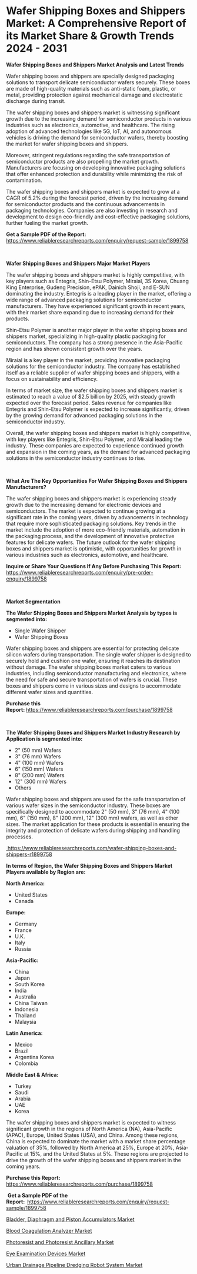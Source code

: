 <p><h1>Wafer Shipping Boxes and Shippers Market: A Comprehensive Report of its Market Share & Growth Trends 2024 - 2031</h1></p><p><strong>Wafer Shipping Boxes and Shippers Market Analysis and Latest Trends</strong></p>
<p><p>Wafer shipping boxes and shippers are specially designed packaging solutions to transport delicate semiconductor wafers securely. These boxes are made of high-quality materials such as anti-static foam, plastic, or metal, providing protection against mechanical damage and electrostatic discharge during transit.</p><p>The wafer shipping boxes and shippers market is witnessing significant growth due to the increasing demand for semiconductor products in various industries such as electronics, automotive, and healthcare. The rising adoption of advanced technologies like 5G, IoT, AI, and autonomous vehicles is driving the demand for semiconductor wafers, thereby boosting the market for wafer shipping boxes and shippers.</p><p>Moreover, stringent regulations regarding the safe transportation of semiconductor products are also propelling the market growth. Manufacturers are focusing on developing innovative packaging solutions that offer enhanced protection and durability while minimizing the risk of contamination.</p><p>The wafer shipping boxes and shippers market is expected to grow at a CAGR of 5.2% during the forecast period, driven by the increasing demand for semiconductor products and the continuous advancements in packaging technologies. Companies are also investing in research and development to design eco-friendly and cost-effective packaging solutions, further fueling the market growth.</p></p>
<p><strong>Get a Sample PDF of the Report:&nbsp;</strong> <a href="https://www.reliableresearchreports.com/enquiry/request-sample/1899758">https://www.reliableresearchreports.com/enquiry/request-sample/1899758</a></p>
<p>&nbsp;</p>
<p><strong>Wafer Shipping Boxes and Shippers Major Market Players</strong></p>
<p><p>The wafer shipping boxes and shippers market is highly competitive, with key players such as Entegris, Shin-Etsu Polymer, Miraial, 3S Korea, Chuang King Enterprise, Gudeng Precision, ePAK, Dainich Shoji, and E-SUN dominating the industry. Entegris is a leading player in the market, offering a wide range of advanced packaging solutions for semiconductor manufacturers. They have experienced significant growth in recent years, with their market share expanding due to increasing demand for their products.</p><p>Shin-Etsu Polymer is another major player in the wafer shipping boxes and shippers market, specializing in high-quality plastic packaging for semiconductors. The company has a strong presence in the Asia-Pacific region and has shown consistent growth over the years.</p><p>Miraial is a key player in the market, providing innovative packaging solutions for the semiconductor industry. The company has established itself as a reliable supplier of wafer shipping boxes and shippers, with a focus on sustainability and efficiency.</p><p>In terms of market size, the wafer shipping boxes and shippers market is estimated to reach a value of $2.5 billion by 2025, with steady growth expected over the forecast period. Sales revenue for companies like Entegris and Shin-Etsu Polymer is expected to increase significantly, driven by the growing demand for advanced packaging solutions in the semiconductor industry.</p><p>Overall, the wafer shipping boxes and shippers market is highly competitive, with key players like Entegris, Shin-Etsu Polymer, and Miraial leading the industry. These companies are expected to experience continued growth and expansion in the coming years, as the demand for advanced packaging solutions in the semiconductor industry continues to rise.</p></p>
<p>&nbsp;</p>
<p><strong>What Are The Key Opportunities For Wafer Shipping Boxes and Shippers Manufacturers?</strong></p>
<p><p>The wafer shipping boxes and shippers market is experiencing steady growth due to the increasing demand for electronic devices and semiconductors. The market is expected to continue growing at a significant rate in the coming years, driven by advancements in technology that require more sophisticated packaging solutions. Key trends in the market include the adoption of more eco-friendly materials, automation in the packaging process, and the development of innovative protective features for delicate wafers. The future outlook for the wafer shipping boxes and shippers market is optimistic, with opportunities for growth in various industries such as electronics, automotive, and healthcare.</p></p>
<p><strong>Inquire or Share Your Questions If Any Before Purchasing This Report:</strong> <a href="https://www.reliableresearchreports.com/enquiry/pre-order-enquiry/1899758">https://www.reliableresearchreports.com/enquiry/pre-order-enquiry/1899758</a></p>
<p>&nbsp;</p>
<p><strong>Market Segmentation</strong></p>
<p><strong>The Wafer Shipping Boxes and Shippers Market Analysis by types is segmented into:</strong></p>
<p><ul><li>Single Wafer Shipper</li><li>Wafer Shipping Boxes</li></ul></p>
<p><p>Wafer shipping boxes and shippers are essential for protecting delicate silicon wafers during transportation. The single wafer shipper is designed to securely hold and cushion one wafer, ensuring it reaches its destination without damage. The wafer shipping boxes market caters to various industries, including semiconductor manufacturing and electronics, where the need for safe and secure transportation of wafers is crucial. These boxes and shippers come in various sizes and designs to accommodate different wafer sizes and quantities.</p></p>
<p><strong>Purchase this Report:&nbsp;</strong><a href="https://www.reliableresearchreports.com/purchase/1899758">https://www.reliableresearchreports.com/purchase/1899758</a></p>
<p>&nbsp;</p>
<p><strong>The Wafer Shipping Boxes and Shippers Market Industry Research by Application is segmented into:</strong></p>
<p><ul><li>2" (50 mm) Wafers</li><li>3" (76 mm) Wafers</li><li>4" (100 mm) Wafers</li><li>6" (150 mm) Wafers</li><li>8" (200 mm) Wafers</li><li>12" (300 mm) Wafers</li><li>Others</li></ul></p>
<p><p>Wafer shipping boxes and shippers are used for the safe transportation of various wafer sizes in the semiconductor industry. These boxes are specifically designed to accommodate 2" (50 mm), 3" (76 mm), 4" (100 mm), 6" (150 mm), 8" (200 mm), 12" (300 mm) wafers, as well as other sizes. The market application for these products is essential in ensuring the integrity and protection of delicate wafers during shipping and handling processes.</p></p>
<p><a href="https://www.reliableresearchreports.com/wafer-shipping-boxes-and-shippers-r1899758">&nbsp;https://www.reliableresearchreports.com/wafer-shipping-boxes-and-shippers-r1899758</a></p>
<p><strong>In terms of Region, the Wafer Shipping Boxes and Shippers Market Players available by Region are:</strong></p>
<p>
    <p> <strong> North America: </strong>
        <ul>
            <li>United States</li>
            <li>Canada</li>
        </ul>
        </p> 
    <p> <strong> Europe: </strong>
        <ul>
            <li>Germany</li>
            <li>France</li>
            <li>U.K.</li>
            <li>Italy</li>
            <li>Russia</li>
        </ul>
        </p> 
    <p> <strong> Asia-Pacific: </strong>
        <ul>
            <li>China</li>
            <li>Japan</li>
            <li>South Korea</li>
            <li>India</li>
            <li>Australia</li>
            <li>China Taiwan</li>
            <li>Indonesia</li>
            <li>Thailand</li>
            <li>Malaysia</li>
        </ul>
        </p> 
    <p> <strong> Latin America: </strong>
        <ul>
            <li>Mexico</li>
            <li>Brazil</li>
            <li>Argentina Korea</li>
            <li>Colombia</li>
        </ul>
        </p> 
    <p> <strong> Middle East & Africa: </strong>
        <ul>
            <li>Turkey</li>
            <li>Saudi</li>
            <li>Arabia</li>
            <li>UAE</li>
            <li>Korea</li>
        </ul>
    </p>
    </p>
<p><p>The wafer shipping boxes and shippers market is expected to witness significant growth in the regions of North America (NA), Asia-Pacific (APAC), Europe, United States (USA), and China. Among these regions, China is expected to dominate the market with a market share percentage valuation of 35%, followed by North America at 25%, Europe at 20%, Asia-Pacific at 15%, and the United States at 5%. These regions are projected to drive the growth of the wafer shipping boxes and shippers market in the coming years.</p></p>
<p><strong>Purchase this Report: </strong><a href="https://www.reliableresearchreports.com/purchase/1899758">https://www.reliableresearchreports.com/purchase/1899758</a></p>
<p>&nbsp;<strong>Get a Sample PDF of the Report:&nbsp;&nbsp;</strong><a href="https://www.reliableresearchreports.com/enquiry/request-sample/1899758">https://www.reliableresearchreports.com/enquiry/request-sample/1899758</a></p>
<p><strong></strong></p>
<p><p><a href="https://github.com/RickHolmes3/Market-Research-Report-List-6/blob/main/bladder-diaphragm-and-piston-accumulators-market.md">Bladder, Diaphragm and Piston Accumulators Market</a></p><p><a href="https://issuu.com/reportprime-2/docs/blood-coagulation-analyzer-market-size-2030.pptx">Blood Coagulation Analyzer Market</a></p><p><a href="https://www.linkedin.com/pulse/photoresist-ancillary-market-overview-global-trends-future-prospects-i8gze?trackingId=Fj7%2Ba6t%2BQaGXygxmdvW0qw%3D%3D">Photoresist and Photoresist Ancillary Market</a></p><p><a href="https://issuu.com/reportprime-2/docs/eye-examination-devices-market-size-2030.pptx">Eye Examination Devices Market</a></p><p><a href="https://github.com/Krish2023na/Market-Research-Report-List-5/blob/main/urban-drainage-pipeline-dredging-robot-system-market.md">Urban Drainage Pipeline Dredging Robot System Market</a></p></p>